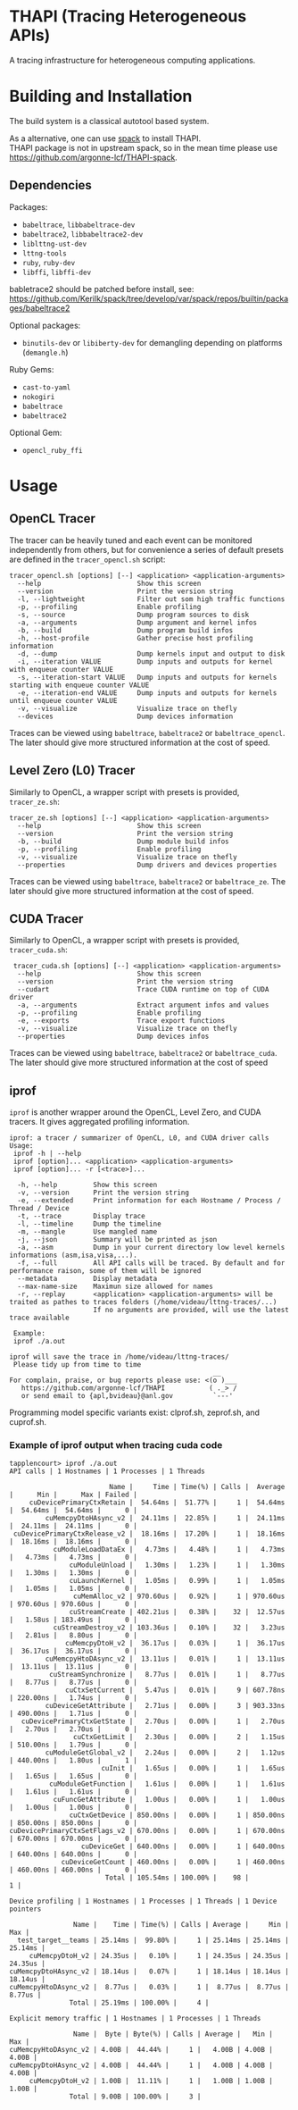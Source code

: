 # THAPI (Tracing Heterogeneous APIs)

A tracing infrastructure for heterogeneous computing applications.

# Building and Installation

The build system is a classical autotool based system.

As a alternative, one can use [spack](https://github.com/spack/spack) to install THAPI.  
THAPI package is not in upstream spack, so in the mean time please use https://github.com/argonne-lcf/THAPI-spack.

## Dependencies

Packages:
 - `babeltrace`, `libbabeltrace-dev`
 - `babeltrace2`, `libbabeltrace2-dev`
 - `liblttng-ust-dev`
 - `lttng-tools`
 - `ruby`, `ruby-dev`
 - `libffi`, `libffi-dev`

babletrace2 should be patched before install, see:
https://github.com/Kerilk/spack/tree/develop/var/spack/repos/builtin/packages/babeltrace2

Optional packages:
 - `binutils-dev` or `libiberty-dev` for demangling depending on platforms (`demangle.h`)

Ruby Gems:
 - `cast-to-yaml`
 - `nokogiri`
 - `babeltrace`
 - `babeltrace2`

Optional Gem:
 - `opencl_ruby_ffi`

# Usage

## OpenCL Tracer

The tracer can be heavily tuned and each event can be monitored independently from others, but for convenience a series of default presets are defined in the `tracer_opencl.sh` script:
```
tracer_opencl.sh [options] [--] <application> <application-arguments>
  --help                        Show this screen
  --version                     Print the version string
  -l, --lightweight             Filter out som high traffic functions
  -p, --profiling               Enable profiling
  -s, --source                  Dump program sources to disk
  -a, --arguments               Dump argument and kernel infos
  -b, --build                   Dump program build infos
  -h, --host-profile            Gather precise host profiling information
  -d, --dump                    Dump kernels input and output to disk
  -i, --iteration VALUE         Dump inputs and outputs for kernel with enqueue counter VALUE
  -s, --iteration-start VALUE   Dump inputs and outputs for kernels starting with enqueue counter VALUE
  -e, --iteration-end VALUE     Dump inputs and outputs for kernels until enqueue counter VALUE
  -v, --visualize               Visualize trace on thefly
  --devices                     Dump devices information
```

Traces can be viewed using `babeltrace`, `babeltrace2` or `babeltrace_opencl`. The later should give more structured information at the cost of speed.

## Level Zero (L0) Tracer

Similarly to OpenCL, a wrapper script with presets is provided, `tracer_ze.sh`:
```
tracer_ze.sh [options] [--] <application> <application-arguments>
  --help                        Show this screen
  --version                     Print the version string
  -b, --build                   Dump module build infos
  -p, --profiling               Enable profiling
  -v, --visualize               Visualize trace on thefly
  --properties                  Dump drivers and devices properties
```
Traces can be viewed using `babeltrace`, `babeltrace2` or `babeltrace_ze`. The later should give more structured information at the cost of speed.

## CUDA Tracer

Similarly to OpenCL, a wrapper script with presets is provided, `tracer_cuda.sh`:
```
 tracer_cuda.sh [options] [--] <application> <application-arguments>
  --help                        Show this screen
  --version                     Print the version string
  --cudart                      Trace CUDA runtime on top of CUDA driver
  -a, --arguments               Extract argument infos and values
  -p, --profiling               Enable profiling
  -e, --exports                 Trace export functions
  -v, --visualize               Visualize trace on thefly
  --properties                  Dump devices infos
```
 Traces can be viewed using `babeltrace`, `babeltrace2` or `babeltrace_cuda`. The later should give more structured information at the cost of speed

## iprof

`iprof` is another wrapper around the OpenCL, Level Zero, and CUDA tracers. It gives aggregated profiling information.

```
iprof: a tracer / summarizer of OpenCL, L0, and CUDA driver calls
Usage:
 iprof -h | --help 
 iprof [option]... <application> <application-arguments>
 iprof [option]... -r [<trace>]...

  -h, --help         Show this screen
  -v, --version      Print the version string
  -e, --extended     Print information for each Hostname / Process / Thread / Device
  -t, --trace        Display trace
  -l, --timeline     Dump the timeline
  -m, --mangle       Use mangled name
  -j, --json         Summary will be printed as json
  -a, --asm          Dump in your current directory low level kernels informations (asm,isa,visa,...).
  -f, --full         All API calls will be traced. By default and for performance raison, some of them will be ignored
  --metadata         Display metadata
  --max-name-size    Maximun size allowed for names
  -r, --replay       <application> <application-arguments> will be traited as pathes to traces folders (/home/videau/lttng-traces/...)
                     If no arguments are provided, will use the latest trace available

 Example:
 iprof ./a.out

iprof will save the trace in /home/videau/lttng-traces/
 Please tidy up from time to time
                                                   __
For complain, praise, or bug reports please use: <(o )___
   https://github.com/argonne-lcf/THAPI           ( ._> /
   or send email to {apl,bvideau}@anl.gov          `---'
```

Programming model specific variants exist: clprof.sh, zeprof.sh, and cuprof.sh.

### Example of iprof output when tracing cuda code

```
tapplencourt> iprof ./a.out
API calls | 1 Hostnames | 1 Processes | 1 Threads

                         Name |     Time | Time(%) | Calls |  Average |      Min |      Max | Failed |
     cuDevicePrimaryCtxRetain |  54.64ms |  51.77% |     1 |  54.64ms |  54.64ms |  54.64ms |      0 |
         cuMemcpyDtoHAsync_v2 |  24.11ms |  22.85% |     1 |  24.11ms |  24.11ms |  24.11ms |      0 |
 cuDevicePrimaryCtxRelease_v2 |  18.16ms |  17.20% |     1 |  18.16ms |  18.16ms |  18.16ms |      0 |
           cuModuleLoadDataEx |   4.73ms |   4.48% |     1 |   4.73ms |   4.73ms |   4.73ms |      0 |
               cuModuleUnload |   1.30ms |   1.23% |     1 |   1.30ms |   1.30ms |   1.30ms |      0 |
               cuLaunchKernel |   1.05ms |   0.99% |     1 |   1.05ms |   1.05ms |   1.05ms |      0 |
                cuMemAlloc_v2 | 970.60us |   0.92% |     1 | 970.60us | 970.60us | 970.60us |      0 |
               cuStreamCreate | 402.21us |   0.38% |    32 |  12.57us |   1.58us | 183.49us |      0 |
           cuStreamDestroy_v2 | 103.36us |   0.10% |    32 |   3.23us |   2.81us |   8.80us |      0 |
              cuMemcpyDtoH_v2 |  36.17us |   0.03% |     1 |  36.17us |  36.17us |  36.17us |      0 |
         cuMemcpyHtoDAsync_v2 |  13.11us |   0.01% |     1 |  13.11us |  13.11us |  13.11us |      0 |
          cuStreamSynchronize |   8.77us |   0.01% |     1 |   8.77us |   8.77us |   8.77us |      0 |
              cuCtxSetCurrent |   5.47us |   0.01% |     9 | 607.78ns | 220.00ns |   1.74us |      0 |
         cuDeviceGetAttribute |   2.71us |   0.00% |     3 | 903.33ns | 490.00ns |   1.71us |      0 |
   cuDevicePrimaryCtxGetState |   2.70us |   0.00% |     1 |   2.70us |   2.70us |   2.70us |      0 |
                cuCtxGetLimit |   2.30us |   0.00% |     2 |   1.15us | 510.00ns |   1.79us |      0 |
         cuModuleGetGlobal_v2 |   2.24us |   0.00% |     2 |   1.12us | 440.00ns |   1.80us |      1 |
                       cuInit |   1.65us |   0.00% |     1 |   1.65us |   1.65us |   1.65us |      0 |
          cuModuleGetFunction |   1.61us |   0.00% |     1 |   1.61us |   1.61us |   1.61us |      0 |
           cuFuncGetAttribute |   1.00us |   0.00% |     1 |   1.00us |   1.00us |   1.00us |      0 |
               cuCtxGetDevice | 850.00ns |   0.00% |     1 | 850.00ns | 850.00ns | 850.00ns |      0 |
cuDevicePrimaryCtxSetFlags_v2 | 670.00ns |   0.00% |     1 | 670.00ns | 670.00ns | 670.00ns |      0 |
                  cuDeviceGet | 640.00ns |   0.00% |     1 | 640.00ns | 640.00ns | 640.00ns |      0 |
             cuDeviceGetCount | 460.00ns |   0.00% |     1 | 460.00ns | 460.00ns | 460.00ns |      0 |
                        Total | 105.54ms | 100.00% |    98 |                                       1 |

Device profiling | 1 Hostnames | 1 Processes | 1 Threads | 1 Device pointers

                Name |    Time | Time(%) | Calls | Average |     Min |     Max |
  test_target__teams | 25.14ms |  99.80% |     1 | 25.14ms | 25.14ms | 25.14ms |
     cuMemcpyDtoH_v2 | 24.35us |   0.10% |     1 | 24.35us | 24.35us | 24.35us |
cuMemcpyDtoHAsync_v2 | 18.14us |   0.07% |     1 | 18.14us | 18.14us | 18.14us |
cuMemcpyHtoDAsync_v2 |  8.77us |   0.03% |     1 |  8.77us |  8.77us |  8.77us |
               Total | 25.19ms | 100.00% |     4 |

Explicit memory traffic | 1 Hostnames | 1 Processes | 1 Threads

                Name |  Byte | Byte(%) | Calls | Average |   Min |   Max |
cuMemcpyHtoDAsync_v2 | 4.00B |  44.44% |     1 |   4.00B | 4.00B | 4.00B |
cuMemcpyDtoHAsync_v2 | 4.00B |  44.44% |     1 |   4.00B | 4.00B | 4.00B |
     cuMemcpyDtoH_v2 | 1.00B |  11.11% |     1 |   1.00B | 1.00B | 1.00B |
               Total | 9.00B | 100.00% |     3 |
```
